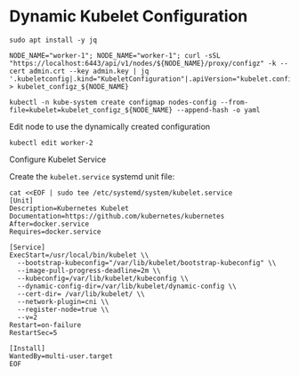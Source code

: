 # Dynamic Kubelet Configuration

`sudo apt install -y jq`


```
NODE_NAME="worker-1"; NODE_NAME="worker-1"; curl -sSL "https://localhost:6443/api/v1/nodes/${NODE_NAME}/proxy/configz" -k --cert admin.crt --key admin.key | jq '.kubeletconfig|.kind="KubeletConfiguration"|.apiVersion="kubelet.config.k8s.io/v1beta1"' > kubelet_configz_${NODE_NAME}
```

```
kubectl -n kube-system create configmap nodes-config --from-file=kubelet=kubelet_configz_${NODE_NAME} --append-hash -o yaml
```

Edit node to use the dynamically created configuration
```
kubectl edit worker-2
```

Configure Kubelet Service

Create the `kubelet.service` systemd unit file:

```
cat <<EOF | sudo tee /etc/systemd/system/kubelet.service
[Unit]
Description=Kubernetes Kubelet
Documentation=https://github.com/kubernetes/kubernetes
After=docker.service
Requires=docker.service

[Service]
ExecStart=/usr/local/bin/kubelet \\
  --bootstrap-kubeconfig="/var/lib/kubelet/bootstrap-kubeconfig" \\
  --image-pull-progress-deadline=2m \\
  --kubeconfig=/var/lib/kubelet/kubeconfig \\
  --dynamic-config-dir=/var/lib/kubelet/dynamic-config \\
  --cert-dir= /var/lib/kubelet/ \\
  --network-plugin=cni \\
  --register-node=true \\
  --v=2
Restart=on-failure
RestartSec=5

[Install]
WantedBy=multi-user.target
EOF
```
